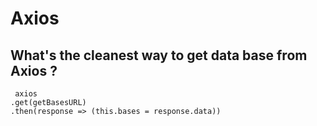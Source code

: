 # Axios

## What's the cleanest way to get data base from Axios ? 

```
 axios
.get(getBasesURL)
.then(response => (this.bases = response.data))
```            
